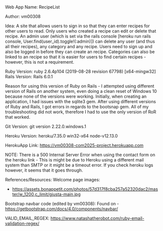 Web App Name: RecipeList

Author: vm00308

Idea:
A site that allows users to sign in so that they can enter recipes for other users to read. Only users who created a recipe can edit or delete that recipe. An admin user (which is set via the rails console [heroku run rails console, User.find(user_id).toggle!(:admin)]) can delete any user (and thus all their recipes), any category and any recipe. Users need to sign up and also be logged in before they can create an recipe. Categories can also be linked to an recipe so that it is easier for users to find certain recipes - however, this is not a requirement.

Ruby Version: ruby 2.6.4p104 (2019-08-28 revision 67798) [x64-mingw32]
Rails Version: Rails 6.0.1 
 
Reason for using this version of Ruby on Rails - I attempted using different version of Rails on another system, even doing a clean reset of Windows 10 because none of the versions were working. Initially, when creating an application, I had issues with the sqlite3 gem. After using different versions of Ruby and Rails, I got errors in regards to the bootsnap gem. All of my troubleshooting did not work, therefore I had to use the only version of RoR that worked. 

Git Version: git version 2.22.0.windows.1

Heroku Version: heroku/7.35.0 win32-x64 node-v12.13.0

HerokuApp Link: https://vm00308-com2025-project.herokuapp.com

NOTE: There is a 500 Internal Server Error when using the contact form on the heroku link - This is might be due to Heroku using a different mail system than SMTP or it might be a timeout error. If you check heroku logs however, it seems that it goes through.


References/Resources:
Welcome page images:
- https://assets.bonappetit.com/photos/57d317f8cba257a52320dac2/master/w_1200,c_limit/gjusta-main.jpg

Bootstrap navbar code (edited by vm00308):
Found on - https://getbootstrap.com/docs/4.0/components/navbar/

VALID_EMAIL_REGEX: https://www.natashatherobot.com/ruby-email-validation-regex/